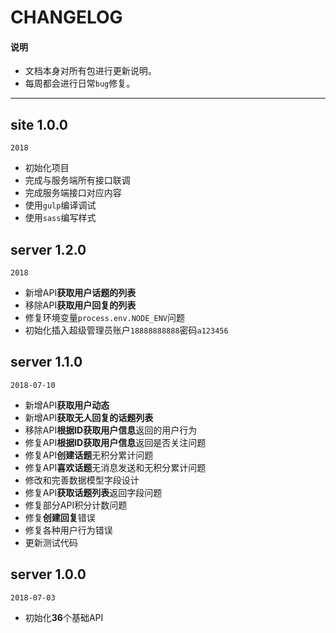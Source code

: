 # CHANGELOG

#### 说明

  * 文档本身对所有包进行更新说明。
  * 每周都会进行日常`bug`修复。

---

## site 1.0.0

`2018`

  - 初始化项目
  - 完成与服务端所有接口联调
  - 完成服务端接口对应内容
  - 使用`gulp`编译调试
  - 使用`sass`编写样式

## server 1.2.0

`2018`

  - 新增API**获取用户话题的列表**
  - 移除API**获取用户回复的列表**
  - 修复环境变量`process.env.NODE_ENV`问题
  - 初始化插入超级管理员账户`18888888888`密码`a123456`

## server 1.1.0

`2018-07-10`

  - 新增API**获取用户动态**
  - 新增API**获取无人回复的话题列表**
  - 移除API**根据ID获取用户信息**返回的用户行为
  - 修复API**根据ID获取用户信息**返回是否关注问题
  - 修复API**创建话题**无积分累计问题
  - 修复API**喜欢话题**无消息发送和无积分累计问题
  - 修改和完善数据模型字段设计
  - 修复API**获取话题列表**返回字段问题
  - 修复部分API积分计数问题
  - 修复**创建回复**错误
  - 修复各种用户行为错误
  - 更新测试代码

## server 1.0.0

`2018-07-03`

  - 初始化**36**个基础API